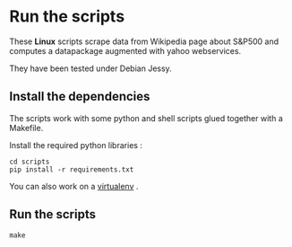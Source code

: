 # Run the scripts
These **Linux** scripts scrape data from Wikipedia page about S&P500 and computes a datapackage augmented with yahoo webservices.

They have been tested under Debian Jessy.


## Install the dependencies
The scripts work with some python and shell scripts glued together with a Makefile.

Install the required python libraries :

    cd scripts
    pip install -r requirements.txt

You can also work on a [virtualenv](http://docs.python-guide.org/en/latest/dev/virtualenvs/) .

	
## Run the scripts

	make